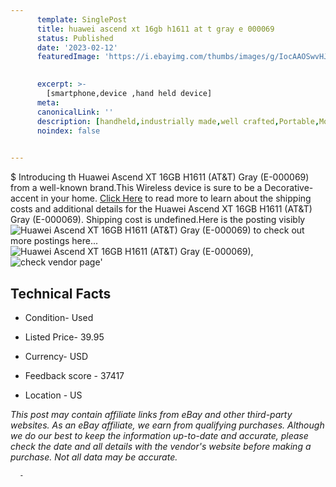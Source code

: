 ```yaml
---
      template: SinglePost
      title: huawei ascend xt 16gb h1611 at t gray e 000069 
      status: Published
      date: '2023-02-12'
      featuredImage: 'https://i.ebayimg.com/thumbs/images/g/IocAAOSwvHJjjfT5/s-l225.jpg'
       

      excerpt: >-
        [smartphone,device ,hand held device]
      meta:
      canonicalLink: ''
      description: [handheld,industrially made,well crafted,Portable,Mobile,Compact,Convenient,Lightweight,Maneuverable,Man-portable,Miniature,Carriable,Hand-held,Light,Holdable,Transportable,Mobile device,Pocket-sized,On-the-go,Wireless,Cordless,Compact size,Convenient size, smartphone,device ,hand held device]
      noindex: false
      

---
```

$
      Introducing th Huawei  Ascend XT 16GB H1611 (AT&T) Gray (E-000069) from a well-known brand.This Wireless device  is sure to be a Decorative-accent in your home. [Click Here](https://www.ebay.com/itm/155397357041?hash=item242e677df1%3Ag%3AIocAAOSwvHJjjfT5&mkevt=1&mkcid=1&mkrid=711-53200-19255-0&campid=%253CePNCampaignId%253E&customid=%253CreferenceId%253E&toolid=10049) to read more to learn about the shipping costs and additional details for the Huawei  Ascend XT 16GB H1611 (AT&T) Gray (E-000069). Shipping cost is undefined.Here is the posting visibly ![Huawei  Ascend XT 16GB H1611 (AT&T) Gray (E-000069)](https://i.ebayimg.com/thumbs/images/g/IocAAOSwvHJjjfT5/s-l225.jpg) to check out more postings here... ![Huawei  Ascend XT 16GB H1611 (AT&T) Gray (E-000069)](https://i.ebayimg.com/images/g/IocAAOSwvHJjjfT5/s-l1600.jpg), ![check vendor page](https://origin-galleryplus.ebayimg.com/ws/web/155397357041_2_0_1/225x225.jpg,https://origin-galleryplus.ebayimg.com/ws/web/155397357041_3_0_1/225x225.jpg,https://origin-galleryplus.ebayimg.com/ws/web/155397357041_4_0_1/225x225.jpg)'

      

 ## Technical Facts 



     
      

 - Condition- Used 


      

 - Listed Price- 39.95 


      

 - Currency- USD 


      

 - Feedback score - 37417 


      

 - Location - US 


      
      

 *_This post may contain affiliate links from eBay and other third-party websites. As an eBay affiliate, we earn from qualifying purchases. Although we do our best to keep the information up-to-date and accurate, please check the date and all details with the vendor's website before making a purchase. Not all data may be accurate._*




      -
